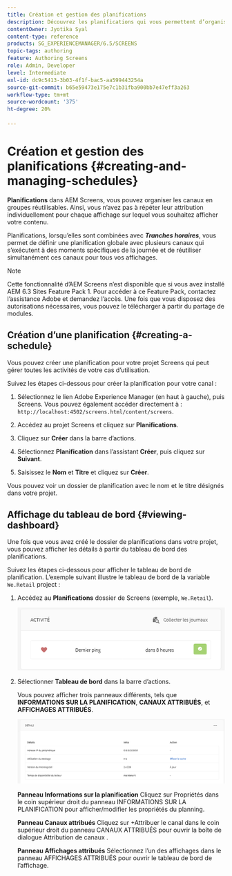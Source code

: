 ```yaml
---
title: Création et gestion des planifications
description: Découvrez les planifications qui vous permettent d’organiser les canaux en groupes réutilisables, de sorte que vous n’ayez pas à répéter leur attribution individuellement pour chaque affichage sur lequel vous souhaitez afficher votre contenu.
contentOwner: Jyotika Syal
content-type: reference
products: SG_EXPERIENCEMANAGER/6.5/SCREENS
topic-tags: authoring
feature: Authoring Screens
role: Admin, Developer
level: Intermediate
exl-id: dc9c5413-3b03-4f1f-bac5-aa599443254a
source-git-commit: b65e59473e175e7c1b31fba900bb7e47eff3a263
workflow-type: tm+mt
source-wordcount: '375'
ht-degree: 20%

---
```


# Création et gestion des planifications {#creating-and-managing-schedules}

**Planifications** dans AEM Screens, vous pouvez organiser les canaux en groupes réutilisables. Ainsi, vous n’avez pas à répéter leur attribution individuellement pour chaque affichage sur lequel vous souhaitez afficher votre contenu.

Planifications, lorsqu’elles sont combinées avec ***Tranches horaires***, vous permet de définir une planification globale avec plusieurs canaux qui s’exécutent à des moments spécifiques de la journée et de réutiliser simultanément ces canaux pour tous vos affichages.

>[!NOTE]
>
>Cette fonctionnalité d’AEM Screens n’est disponible que si vous avez installé AEM 6.3 Sites Feature Pack 1. Pour accéder à ce Feature Pack, contactez l’assistance Adobe et demandez l’accès. Une fois que vous disposez des autorisations nécessaires, vous pouvez le télécharger à partir du partage de modules.

## Création d’une planification {#creating-a-schedule}

Vous pouvez créer une planification pour votre projet Screens qui peut gérer toutes les activités de votre cas d’utilisation.

Suivez les étapes ci-dessous pour créer la planification pour votre canal :

1. Sélectionnez le lien Adobe Experience Manager (en haut à gauche), puis Screens. Vous pouvez également accéder directement à : `http://localhost:4502/screens.html/content/screens`.
1. Accédez au projet Screens et cliquez sur **Planifications**.
1. Cliquez sur **Créer** dans la barre d’actions.
1. Sélectionnez **Planification** dans l’assistant **Créer**, puis cliquez sur **Suivant**.

1. Saisissez le **Nom** et **Titre** et cliquez sur **Créer**.

Vous pouvez voir un dossier de planification avec le nom et le titre désignés dans votre projet.


## Affichage du tableau de bord {#viewing-dashboard}

Une fois que vous avez créé le dossier de planifications dans votre projet, vous pouvez afficher les détails à partir du tableau de bord des planifications.

Suivez les étapes ci-dessous pour afficher le tableau de bord de planification. L’exemple suivant illustre le tableau de bord de la variable `We.Retail` project :

1. Accédez au **Planifications** dossier de Screens (exemple, `We.Retail`).

   ![chlimage_1](assets/chlimage_1.png)

1. Sélectionner **Tableau de bord** dans la barre d’actions.

   Vous pouvez afficher trois panneaux différents, tels que **INFORMATIONS SUR LA PLANIFICATION**, **CANAUX ATTRIBUÉS**, et **AFFICHAGES ATTRIBUÉS**.

   ![chlimage_1-1](assets/chlimage_1-1.png)

   **Panneau Informations sur la planification** Cliquez sur Propriétés dans le coin supérieur droit du panneau INFORMATIONS SUR LA PLANIFICATION pour afficher/modifier les propriétés du planning.

   **Panneau Canaux attribués** Cliquez sur +Attribuer le canal dans le coin supérieur droit du panneau CANAUX ATTRIBUÉS pour ouvrir la boîte de dialogue Attribution de canaux .

   **Panneau Affichages attribués** Sélectionnez l’un des affichages dans le panneau AFFICHAGES ATTRIBUÉS pour ouvrir le tableau de bord de l’affichage.
